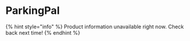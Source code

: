 # ParkingPal

{% hint style="info" %}
Product information unavailable right now. Check back next time!
{% endhint %}

